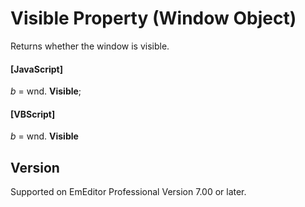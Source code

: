 # Visible Property (Window Object)

Returns whether the window is visible.

#### \[JavaScript\]

_b_ = wnd. **Visible**;

#### \[VBScript\]

_b_ = wnd. **Visible**

## Version

Supported on EmEditor Professional Version 7.00 or later.